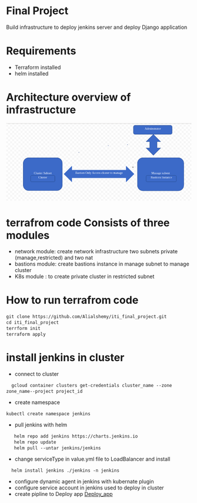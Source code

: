 # Final Project
  Build infrastructure to deploy jenkins server and deploy Django application
# Requirements
  - Terraform installed
  - helm installed
# Architecture overview of infrastructure
![Architecture](https://github.com/Alialshemy/iti_final_project/blob/main/images/infastracture.png)

# terrafrom code  Consists of three modules
  - network module:  create network infrastructure two subnets private (manage,restricted) and two nat 
  - bastions module:  create bastions instance in manage subnet to manage cluster 
  - K8s module : to create private cluster in restricted subnet
# How to run terrafrom code
   ```
   git clone https://github.com/Alialshemy/iti_final_project.git
   cd iti_final_project
   terrform init 
   terraform apply
   ```
# install jenkins in cluster 
 - connect to cluster 
  ```
    gcloud container clusters get-credentials cluster_name --zone zone_name--project project_id
  ```
  - create namespace 
  ``` 
  kubectl create namespace jenkins
  ```
 - pull jenkins with helm 
```
   helm repo add jenkins https://charts.jenkins.io
   helm repo update
   helm pull --untar jenkins/jenkins
```
  - change serviceType in value.yml file to LoadBalancer and install
``` 
  helm install jenkins ./jenkins -n jenkins
```
- configure dynamic agent in jenkins with kubernate plugin 
- configure service account in jenkins used to  deploy in cluster
- create pipline to Deploy app [Deploy_app](https://github.com/Alialshemy/Django_app.git)
 


